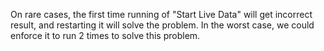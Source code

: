 On rare cases, the first time running of "Start Live Data" will get incorrect result, and restarting it will solve the problem. In the worst case, we could enforce it to run 2 times to solve this problem.
